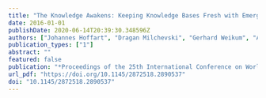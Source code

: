 ```yaml
---
title: "The Knowledge Awakens: Keeping Knowledge Bases Fresh with Emerging Entities"
date: 2016-01-01
publishDate: 2020-06-14T20:39:30.348596Z
authors: ["Johannes Hoffart", "Dragan Milchevski", "Gerhard Weikum", "Avishek Anand", "Jaspreet Singh"]
publication_types: ["1"]
abstract: ""
featured: false
publication: "*Proceedings of the 25th International Conference on World Wide Web, WWW 2016, Montreal, Canada, April 11-15, 2016, Companion Volume*"
url_pdf: "https://doi.org/10.1145/2872518.2890537"
doi: "10.1145/2872518.2890537"
---
```


